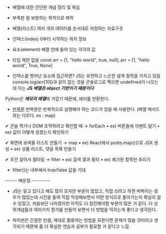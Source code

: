 - 배열에 대한 간단한 개념 정리 및 복습
- 부족한 점 보완하는 목적으로 제작

- 배열(리스트)
여러 개의 데이터를 순서대로 저장하는 자료구조
- 인덱스(index)
0부터 시작하는 위치 정보
- 요소(element)
배열 안에 들어 있는 각각의 값
- 타입 제한 없음
const arr = [1, "hello world", true, null];
arr = [1, "hello worid", True, None]

- 인덱스를 벗어난 요소에 접근하면?
JS는 유연하고 느슨한 설계 철학을 가지고 있음
console.log(arr[10])과 같이 없는 것을 콘솔로그로 찍으면
undefined가 나오는데 이는 ***JS 배열은 object 기반이기 떄문이다***

Python은 ***메모리 배열***에 가깝기 때문에, 에러를 반환한다.


- [반복문](https://velog.io/@reasonz/2022.04.10-%EC%9E%90%EB%B0%94%EC%8A%A4%ED%81%AC%EB%A6%BD%ED%8A%B8-%EB%B0%98%EB%B3%B5%EB%AC%B8-for-for-in-for-of-forEach-while%EB%AC%B8)
반복문은 반복적으로 실행해야 하는 코드가 있을 때 사용한다.
(배열 메서드와는 다르다. ex : map)


✔ 콘솔 찍거나 DOM 조작하려고 확인할 때 → forEach
	•	ex) 버튼들에 이벤트 달기
	•	ex) 값이 어떻게 생겼는지 확인하기

✔ 화면에 보여줄 리스트 만들기 → map
	•	ex) React에서 posts.map()으로 JSX 생성
	•	ex) 상품 리스트, 댓글 목록 만들기

✔ 조건 걸어서 필터링 → filter
	•	ex) 검색 결과 필터
	•	ex) 체크된 항목만 추리기
- filter()는 내부에서 true/false 값을 기대

------ 배운점 ---------
- JS는 알고 있다고 해도 많이 모자란 부분이 많았고, 직접 쓰려고 하면 버벅이는 경우가 많았는데
시간을 들여 직접 작성해보면서 어떤 방식으로 돌아가는지 확실히 알 수 있었고, 처음보단 나아졌지만 아직도 더 정진해야할
부분이 많은 거 같다. 더 상위개념들과 여러가지 뭔가를 만들어 보면서 더 방법을 익히는게 좋다고 생각된다.

- 파이썬은 간결한 만큼, 제대로 활용하는 방법을 모른다면 문제가 많을 것이라고 생각되기 때문에 좀 더 확실한 연습과 공부가 필요할 거 같다고 느낌

